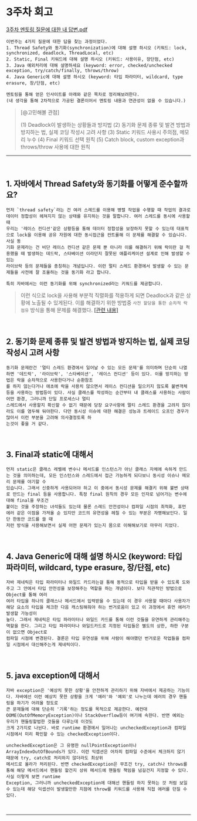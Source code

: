# 3주차 회고

[3주차 멘토링 질문에 대한 내 답변.pdf](-)
```
이번주는 4가지 질문에 대한 답을 찾는 과정이었다.
1. Thread Safety와 동기화(synchronization)에 대해 설명 하시오 (키워드: lock, synchronized, deadlock, ThreadLocal, etc)
2. Static, Final 키워드에 대해 설명 하시오 (키워드: 사용이유, 장단점, etc)
3. Java 예외처리에 대해 설명하세요 (keyword: error, checked/unchecked exception, try/catch/finally, throws/throw)
4. Java Generic에 대해 설명 하시오 (keyword: 타입 파라미터, wildcard, type erasure, 장/단점, etc)

멘토링을 통해 얻은 인사이트를 아래와 같은 목차로 정리해보려한다.
(내 생각을 통해 2차적으로 가공된 결론이어서 멘토링 내용과 연관성이 없을 수 있습니다.)
```

> [@고민해볼 관점]
> 
> (1) Deadlock이 발생하는 상황들과 방지법
> (2) 동기화 문제 종류 및 발견 방법과 방지하는 법, 실제 코딩 작성시 고려 사항
> (3) Static 키워드 사용시 주의점, 메모리 누수
> (4) Final 키워드 선택 원칙
> (5) Catch block, custom exception과 throws/throw 사용에 대한 원칙
----------------------------------------------

<br>

## 1. 자바에서 Thread Safety와 동기화를 어떻게 준수할까요?


```
먼저 `thread safety`라는 건 여러 스레드를 이용해 병렬 작업을 수행할 때 작업의 결과로 데이터 정합성이 헤쳐지지 않는 상태를 유지하는 것을 말합니다. 여러 스레드를 동시에 사용할 때
우리는 '레이스 컨디션'같은 상황등을 통해 데이터 정합성을 보장하지 못할 수 있는데 대표적으로 lock을 이용해 공유 자원에 대한 동시접근을 컨트롤해 이 문제를 해결할 수 있습니다. 사실 동
기화 문제라는 건 비단 레이스 컨디션 같은 문제 뿐 아니라 이를 해결하기 위해 락이란 걸 적용했을 때 발생하는 데드락, 스타베이션 이라던지 잘못된 애플리케이션 설계로 인해 발생할 수 있는
라이브락 등의 문제들을 총칭하는 개념입니다. 이런 멀티 스레드 환경에서 발생할 수 있는 문제들을 사전에 잘 조율하는 것을 동기화 라고 합니다.

특히 자바에서는 이런 동기화를 위해 synchronized라는 키워드를 제공합니다.
```

> 이런 식으로 lock을 사용해 부분적 직렬화를 적용하게 되면 Deadlock과 같은 상황에 노출될 수 있게된다. 이를 해결하기 위한 방법중 `사전 할당을 통한 순차적 락 점유` 방식을 통해 문제를 해결했다.
[[관련 내용]](https://blog.naver.com/cksgurwkd12/223336505526)

<br>

## 2. 동기화 문제 종류 및 발견 방법과 방지하는 법, 실제 코딩 작성시 고려 사항


```
동기화 문제란건 '멀티 스레드 환경에서 일어날 수 있는 모든 문제'를 의미하며 단순히 나열하면 '데드락', '라이브락', '스타베이션', '레이스 컨디션' 등이 있다. 이를 방지하는 방법은 락을 순차적으로 사용한다거나 순환참조
를 하지 않는다거나 애초에 락을 사용치 않으면서 레이스 컨디션을 일으키지 않도록 불변객체등을 사용하는 방법등이 있다. 사실 클래스를 작성하는 순간부터 내 클래스를 사용하는 사람이 어떤 환경, 그러니까 단일 프로세스나 멀티
스레드에서 사용할지 확신할 수 없기 때문에 당장 요구사항에 멀티 스레드 환경을 고려치 않더라도 이를 염두해 둬야한다. 다만 동시성 이슈에 대한 해결은 성능과 트레이드 오프인 경우가 많아서 이런 부분을 고려해 의사결정토록 하
는것이 좋을 거 같다.
```

<br>


## 3. Final과 static에 대해서


```
먼저 static은 클래스 레벨에 변수나 메서드를 인스턴스가 아닌 클래스 자체에 속하게 만드는 것을 의미하는데, 모든 인스턴스와 스레드에서 접근 가능하게 되다보니 동시성 이슈나 메모리 문제를 야기할 수
있습니다. 그래서 신중하게 사용되어야 하고 이 중에서 동시성 문제를 해결키 위해 불변 상태로 만드는 final 등을 사용합니다. 특정 final 원칙의 경우 모든 인자로 넘어가는 변수에 대해 final을 무조건
붙이는 것을 주장하는 녀석들도 있는데 물론 스레드 안전성이나 컴파일 시점의 최적화, 휴먼 에러 같은 이점을 가져올 순 있지만 코드의 유연성을 헤칠 수 있는 부분은 자명해보인다. 일단 한동안 코드를 쓸 때
저런 방식을 사용해보면서 실제 어떤 문제가 있는지 몸으로 이해해보기로 마무리 지었다.
```

<br>

## 4. Java Generic에 대해 설명 하시오 (keyword: 타입 파라미터, wildcard, type erasure, 장/단점, etc)

```
자바 제네릭은 타입 파라미터나 와일드 카드라는걸 통해 동적으로 타입을 받을 수 있도록 도와주고 그 안에서 타입 안전성을 보장해주는 역할을 하는 개념이다. 보다 직관적인 방법으로 Object를 통해 여러
여러 타입을 하나의 클래스나 메서드에서 입력받을 수 있는데 이 경우 사용할 때마다 사용자가 해당 요소의 타입을 체크한 다음 캐스팅해줘야 하는 번거로움이 있고 이 과정에서 휴먼 에러가 발생할 가능성이
높다. 그래서 제네릭은 타입 파라미터나 와일드 카드를 통해 이런 것들을 유연하게 관리해주는 역할을 한다. 그리고 타입 파라미터나 와일드카드로 지정된 타입들은 별도의 상한, 하한 구분이 없으면 Object로
컴파일 시점에 변경된다. 결론은 타입 유연성을 위해 사람이 해야했던 번거로운 작업들을 컴파일 시점에서 대신해주는게 제네릭이다.
```

<br>

## 5. java exception에 대해서

```
자바 exception은 '예상치 못한 상황'을 안전하게 관리하기 위해 자바에서 제공하는 기능이다. 자바에선 이런 예상치 못한 상황을 크게 '에러'와 '예외'로 나누는데 에러의 경우 핸들링을 하기가 어려울 정도로
큰 문제들에 대해 단순히 '기록'하는 정도를 목적으로 제공한다. 예컨대 OOME(OutOfMemoryException)이나 StackOverflow등이 여기에 속한다. 반면 예외는 우리가 핸들링할법한 것들을 다루는데 이것도
크게 2가지로 나뉜다. 바로 runtime 환경에서 일어나는 uncheckedException과 컴파일 시점에서 미리 확인할 수 있는 checkedException이다.

uncheckedException은 그 유명한 nullPointException이나 ArrayIndexOutOfBounds가 있다. 이런 익셉션은 어차피 컴파일 수준에서 체크하지 않기 때문에 try, catch로 처리하지 않더라도 최상위
메서드로 올라가 처리된다. 반면 checkedException은 무조건 try, catch나 throws를 통해 해당 메서드에서 핸들링 할건지 상위 메서드에 핸들링 책임을 넘길건지 지정할 수 있다. 사실 이렇게 보면 runtime
Exception, 그러니까 uncheckedException에 대해선 핸들링 하지 못하는 것 처럼 보일 수 있는데 해당 익셉션이 발생할만한 지점에 throw를 키워드를 사용해 직접 에러를 던질 수 있다.
```

<br>

--- 
